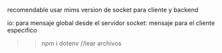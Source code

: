 recomendable usar mims version de socket para cliente y backend


io: para mensaje global desde el servidor
socket: mensaje para el cliente especifico

>>npm i dotenv //lear archivos

